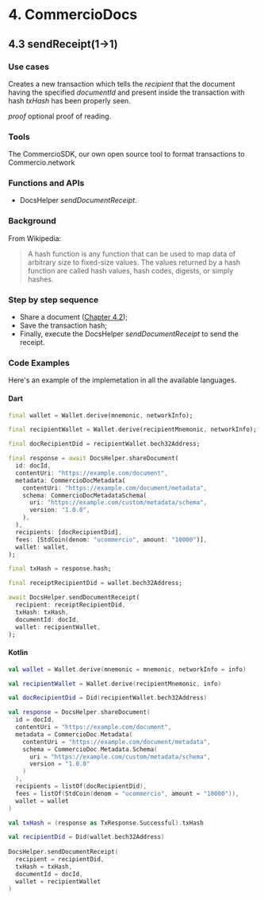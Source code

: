 # 4. CommercioDocs

## 4.3 sendReceipt(1->1)

### Use cases
Creates a new transaction which tells the _recipient_ that the document having the specified _documentId_ and present inside the transaction with hash _txHash_ has been properly seen.

 _proof_ optional proof of reading.

### Tools
The CommercioSDK, our own open source tool to format transactions to Commercio.network

### Functions and APIs
- DocsHelper _sendDocumentReceipt_.

###  Background
From Wikipedia:
> A hash function is any function that can be used to map data of arbitrary size to fixed-size values. The values returned by a hash function are called hash values, hash codes, digests, or simply hashes.

### Step by step sequence
- Share a document ([Chapter 4.2](4.2-chapter.md));
- Save the transaction hash;
- Finally, execute the DocsHelper _sendDocumentReceipt_ to send the receipt.

### Code Examples
Here's an example of the implemetation in all the available languages.

#### Dart
```dart
final wallet = Wallet.derive(mnemonic, networkInfo);

final recipientWallet = Wallet.derive(recipientMnemonic, networkInfo);

final docRecipientDid = recipientWallet.bech32Address;

final response = await DocsHelper.shareDocument(
  id: docId,
  contentUri: "https://example.com/document",
  metadata: CommercioDocMetadata(
    contentUri: "https://example.com/document/metadata",
    schema: CommercioDocMetadataSchema(
      uri: "https://example.com/custom/metadata/schema",
      version: "1.0.0",
    ),
  ),
  recipients: [docRecipientDid],
  fees: [StdCoin(denom: "ucommercio", amount: "10000")],
  wallet: wallet,
);

final txHash = response.hash;

final receiptRecipientDid = wallet.bech32Address;

await DocsHelper.sendDocumentReceipt(
  recipient: receiptRecipientDid,
  txHash: txHash,
  documentId: docId,
  wallet: recipientWallet,
);
```

#### Kotlin
```kotlin
val wallet = Wallet.derive(mnemonic = mnemonic, networkInfo = info)

val recipientWallet = Wallet.derive(recipientMnemonic, info)

val docRecipientDid = Did(recipientWallet.bech32Address)

val response = DocsHelper.shareDocument(
  id = docId,
  contentUri = "https://example.com/document",
  metadata = CommercioDoc.Metadata(
    contentUri = "https://example.com/document/metadata",
    schema = CommercioDoc.Metadata.Schema(
      uri = "https://example.com/custom/metadata/schema",
      version = "1.0.0"
    )
  ),
  recipients = listOf(docRecipientDid),
  fees = listOf(StdCoin(denom = "ucommercio", amount = "10000")),
  wallet = wallet
)

val txHash = (response as TxResponse.Successful).txHash

val recipientDid = Did(wallet.bech32Address)
    
DocsHelper.sendDocumentReceipt(
  recipient = recipientDid,
  txHash = txHash,
  documentId = docId,
  wallet = recipientWallet
)
```